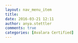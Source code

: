 ```yaml
---
layout: nav_menu_item
title: 
date: 2016-03-21 12:11
author: anya.stettler
comments: true
categories: [Avalara Certified]
---
```

 
